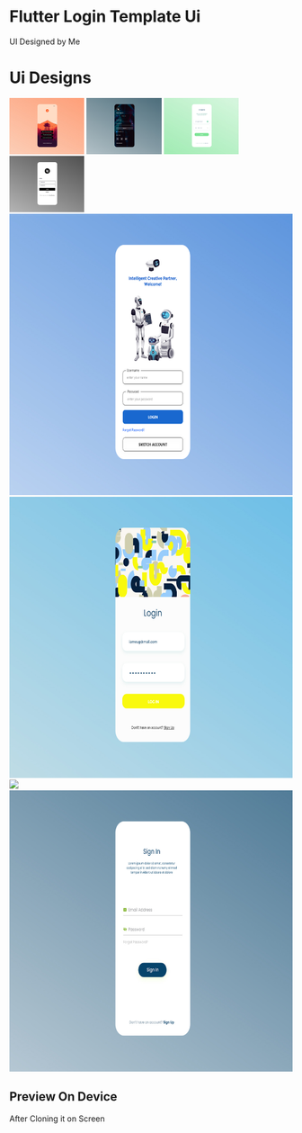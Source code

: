 # Flutter Login Template Ui

UI Designed by Me

# Ui Designs

<img src="assets/ui/Reddit_login_ui.jpg" height="100em" />
<img src="assets/ui/Pirple_login_ui.jpg" height="100em" />
<img src="assets/ui/Grapple_login_ui.jpg" height="100em" />
<img src="assets/ui/Black&White_login_ui.jpg" height="100em" />
<img src="assets/ui/Link_login_ui.jpg" height="500em" />
<img src="assets/ui/Patterns_login_ui.jpg" height="500em" />
<img src="assets/ui/Lighthouse_login_ui" height="500em" />
<img src="assets/ui/Login_ui.jpg" height="500em" />

## Preview On Device

After Cloning it on Screen
